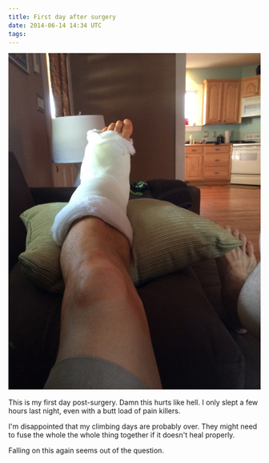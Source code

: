 ```yaml
---
title: First day after surgery
date: 2014-06-14 14:34 UTC
tags:
---
```


![](images/cast.jpg)

This is my first day post-surgery. Damn this hurts like hell.  I only slept a few hours last night, even with a butt load of pain killers.

I'm disappointed that my climbing days are probably over. They might need to fuse the whole the whole thing together if it doesn't heal properly.

Falling on this again seems out of the question.

